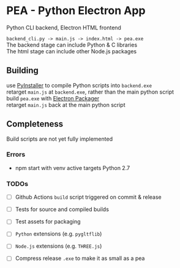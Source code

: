 # PEA - Python Electron App
Python CLI backend, Electron HTML frontend  

`backend_cli.py -> main.js -> index.html -> pea.exe`  
The backend stage can include Python & C libraries  
The html stage can include other Node.js packages  


## Building
use [PyInstaller](https://github.com/pyinstaller/pyinstaller) to compile Python scripts into `backend.exe`  
retarget `main.js` at `backend.exe`, rather than the main python script  
build `pea.exe` with [Electron Packager](https://github.com/electron/electron-packager)  
retarget `main.js` back at the main python script  


## Completeness
Build scripts are not yet fully implemented  

### Errors
 * npm start with venv active targets Python 2.7

### TODOs
 - [ ] Github Actions `build` script triggered on commit & release  
 - [ ] Tests for source and compiled builds  
 - [ ] Test assets for packaging  
 - [ ] `Python` extensions (e.g. `pygltflib`)  
 - [ ] `Node.js` extensions (e.g. `THREE.js`)  
 - [ ] Compress release `.exe` to make it as small as a pea  
 